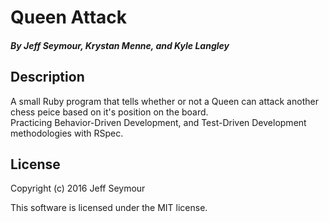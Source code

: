 # Queen Attack

##### By Jeff Seymour, Krystan Menne, and Kyle Langley

## Description
A small Ruby program that tells whether or not a Queen can attack another chess peice based on it's position on the board.  
Practicing Behavior-Driven Development, and Test-Driven Development methodologies with RSpec.

## License
Copyright (c) 2016 Jeff Seymour

This software is licensed under the MIT license.
